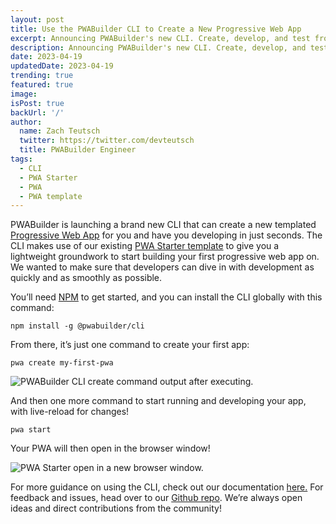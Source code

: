 ```yaml
---
layout: post
title: Use the PWABuilder CLI to Create a New Progressive Web App
excerpt: Announcing PWABuilder's new CLI. Create, develop, and test from an easy-to-use PWA template.
description: Announcing PWABuilder's new CLI. Create, develop, and test from an easy-to-use PWA template.
date: 2023-04-19
updatedDate: 2023-04-19
trending: true
featured: true
image: 
isPost: true
backUrl: '/'
author:
  name: Zach Teutsch
  twitter: https://twitter.com/devteutsch
  title: PWABuilder Engineer
tags:
  - CLI
  - PWA Starter
  - PWA
  - PWA template
---
```


PWABuilder is launching a brand new CLI that can create a new templated [Progressive Web App](https://docs.pwabuilder.com/#/home/pwa-intro) for you and have you developing in just seconds. 
The CLI makes use of our existing [PWA Starter template](https://docs.pwabuilder.com/#/home/pwa-intro) to give you a lightweight groundwork to start building your first progressive web app on. We wanted to make sure that developers can dive in with development as quickly and as smoothly as possible.

You’ll need [NPM](https://docs.npmjs.com/downloading-and-installing-node-js-and-npm) to get started, and you can install the CLI globally with this command:

```
npm install -g @pwabuilder/cli
```

From there, it’s just one command to create your first app:

```
pwa create my-first-pwa
```

<img src="/posts/announcing-cli/pwa-create.png" alt="PWABuilder CLI create command output after executing."></img>

And then one more command to start running and developing your app, with live-reload for changes!

```
pwa start
```

Your PWA will then open in the browser window!

<img src="/posts/announcing-cli/open-pwa.png" alt="PWA Starter open in a new browser window."></img>


For more guidance on using the CLI, check out our documentation [here.](https://docs.pwabuilder.com/#/starter/quick-start) For feedback and issues, head over to our [Github repo](https://github.com/pwa-builder/PWABuilder). We’re always open ideas and direct contributions from the community!
